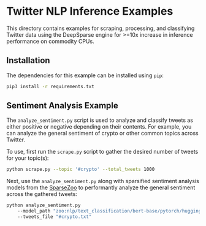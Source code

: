 <!--
Copyright (c) 2021 - present / Neuralmagic, Inc. All Rights Reserved.

Licensed under the Apache License, Version 2.0 (the "License");
you may not use this file except in compliance with the License.
You may obtain a copy of the License at

   http://www.apache.org/licenses/LICENSE-2.0

Unless required by applicable law or agreed to in writing,
software distributed under the License is distributed on an "AS IS" BASIS,
WITHOUT WARRANTIES OR CONDITIONS OF ANY KIND, either express or implied.
See the License for the specific language governing permissions and
limitations under the License.
-->

# Twitter NLP Inference Examples

This directory contains examples for scraping, processing, and classifying Twitter data
using the DeepSparse engine for >=10x increase in inference performance on commodity CPUs.

## Installation

The dependencies for this example can be installed using `pip`:
```bash
pip3 install -r requirements.txt
```

## Sentiment Analysis Example

The `analyze_sentiment.py` script is used to analyze and classify tweets as either positive or negative
depending on their contents. 
For example, you can analyze the general sentiment of crypto or other common topics across Twitter.

To use, first run the `scrape.py` script to gather the desired number of tweets for your topic(s):
```bash
python scrape.py --topic '#crypto' --total_tweets 1000
```

Next, use the `analyze_sentiment.py` along with sparsified sentiment analysis models from the [SparseZoo](https://sparsezoo.neuralmagic.com/?domain=nlp&sub_domain=text_classification&page=1)
to performantly analyze the general sentiment across the gathered tweets:
```bash
python analyze_sentiment.py
    --model_path "zoo:nlp/text_classification/bert-base/pytorch/huggingface/sst2/base-none"
    --tweets_file "#crypto.txt"
```
